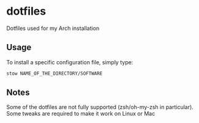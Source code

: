 # dotfiles
Dotfiles used for my Arch installation

## Usage
To install a specific configuration file, simply type:
```bash
stow NAME_OF_THE_DIRECTORY/SOFTWARE
```

## Notes
Some of the dotfiles are not fully supported (zsh/oh-my-zsh in particular).
Some tweaks are required to make it work on Linux or Mac
